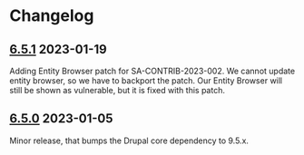 # Changelog

## [6.5.1](https://github.com/thunder/thunder-distribution/tree/6.5.1) 2023-01-19

Adding Entity Browser patch for SA-CONTRIB-2023-002. We cannot update entity browser, so we have to backport the patch.
Our Entity Browser will still be shown as vulnerable, but it is fixed with this patch.

## [6.5.0](https://github.com/thunder/thunder-distribution/tree/6.5.0) 2023-01-05

Minor release, that bumps the Drupal core dependency to 9.5.x.

